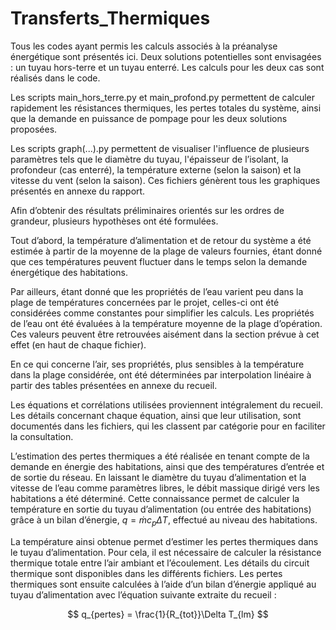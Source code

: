 # Transferts_Thermiques
Tous les codes ayant permis les calculs associés à la préanalyse énergétique sont présentés ici. Deux solutions potentielles sont envisagées : un tuyau hors-terre et un tuyau enterré. Les calculs pour les deux cas sont réalisés dans le code.

Les scripts main_hors_terre.py et main_profond.py permettent de calculer rapidement les résistances thermiques, les pertes totales du système, ainsi que la demande en puissance de pompage pour les deux solutions proposées.

Les scripts graph(...).py permettent de visualiser l'influence de plusieurs paramètres tels que le diamètre du tuyau, l'épaisseur de l’isolant, la profondeur (cas enterré), la température externe (selon la saison) et la vitesse du vent (selon la saison). Ces fichiers génèrent tous les graphiques présentés en annexe du rapport.

Afin d’obtenir des résultats préliminaires orientés sur les ordres de grandeur, plusieurs hypothèses ont été formulées.

Tout d’abord, la température d’alimentation et de retour du système a été estimée à partir de la moyenne de la plage de valeurs fournies, étant donné que ces températures peuvent fluctuer dans le temps selon la demande énergétique des habitations.

Par ailleurs, étant donné que les propriétés de l’eau varient peu dans la plage de températures concernées par le projet, celles-ci ont été considérées comme constantes pour simplifier les calculs. Les propriétés de l’eau ont été évaluées à la température moyenne de la plage d’opération. Ces valeurs peuvent être retrouvées aisément dans la section prévue à cet effet (en haut de chaque fichier).

En ce qui concerne l’air, ses propriétés, plus sensibles à la température dans la plage considérée, ont été déterminées par interpolation linéaire à partir des tables présentées en annexe du recueil.

Les équations et corrélations utilisées proviennent intégralement du recueil. Les détails concernant chaque équation, ainsi que leur utilisation, sont documentés dans les fichiers, qui les classent par catégorie pour en faciliter la consultation.

L’estimation des pertes thermiques a été réalisée en tenant compte de la demande en énergie des habitations, ainsi que des températures d’entrée et de sortie du réseau. En laissant le diamètre du tuyau d’alimentation et la vitesse de l’eau comme paramètres libres, le débit massique dirigé vers les habitations a été déterminé. Cette connaissance permet de calculer la température en sortie du tuyau d’alimentation (ou entrée des habitations) grâce à un bilan d’énergie, $q = \dot{m}c_p\Delta T$, effectué au niveau des habitations.

La température ainsi obtenue permet d’estimer les pertes thermiques dans le tuyau d’alimentation. Pour cela, il est nécessaire de calculer la résistance thermique totale entre l’air ambiant et l’écoulement. Les détails du circuit thermique sont disponibles dans les différents fichiers. Les pertes thermiques sont ensuite calculées à l’aide d’un bilan d’énergie appliqué au tuyau d’alimentation avec l’équation suivante extraite du recueil : 

<div style="text-align: center;">
$$ q_{pertes} = \frac{1}{R_{tot}}\Delta T_{lm} $$
</div>





